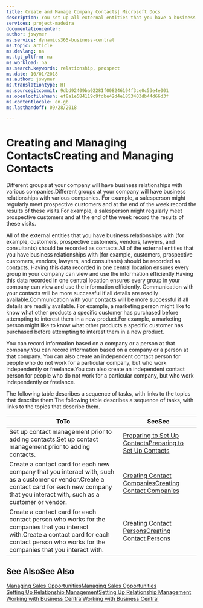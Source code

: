 ```yaml
---
title: Create and Manage Company Contacts| Microsoft Docs
description: You set up all external entities that you have a business relationship with (such as prospects, customers, vendors, and consultants) as contacts.
services: project-madeira
documentationcenter: 
author: jswymer
ms.service: dynamics365-business-central
ms.topic: article
ms.devlang: na
ms.tgt_pltfrm: na
ms.workload: na
ms.search.keywords: relationship, prospect
ms.date: 10/01/2018
ms.author: jswymer
ms.translationtype: HT
ms.sourcegitcommit: 9dbd92409ba02281f008246194f3ce0c53e4e001
ms.openlocfilehash: ef8a1e584119c9fdbe42d4e1853403db44d66d3f
ms.contentlocale: en-gb
ms.lasthandoff: 09/28/2018

---
```

# <a name="creating-and-managing-contacts"></a><span data-ttu-id="ceb5f-103">Creating and Managing Contacts</span><span class="sxs-lookup"><span data-stu-id="ceb5f-103">Creating and Managing Contacts</span></span>
<span data-ttu-id="ceb5f-104">Different groups at your company will have business relationships with various companies.</span><span class="sxs-lookup"><span data-stu-id="ceb5f-104">Different groups at your company will have business relationships with various companies.</span></span> <span data-ttu-id="ceb5f-105">For example, a salesperson might regularly meet prospective customers and at the end of the week record the results of these visits.</span><span class="sxs-lookup"><span data-stu-id="ceb5f-105">For example, a salesperson might regularly meet prospective customers and at the end of the week record the results of these visits.</span></span>

<span data-ttu-id="ceb5f-106">All of the external entities that you have business relationships with (for example, customers, prospective customers, vendors, lawyers, and consultants) should be recorded as contacts.</span><span class="sxs-lookup"><span data-stu-id="ceb5f-106">All of the external entities that you have business relationships with (for example, customers, prospective customers, vendors, lawyers, and consultants) should be recorded as contacts.</span></span> <span data-ttu-id="ceb5f-107">Having this data recorded in one central location ensures every group in your company can view and use the information efficiently.</span><span class="sxs-lookup"><span data-stu-id="ceb5f-107">Having this data recorded in one central location ensures every group in your company can view and use the information efficiently.</span></span> <span data-ttu-id="ceb5f-108">Communication with your contacts will be more successful if all details are readily available.</span><span class="sxs-lookup"><span data-stu-id="ceb5f-108">Communication with your contacts will be more successful if all details are readily available.</span></span> <span data-ttu-id="ceb5f-109">For example, a marketing person might like to know what other products a specific customer has purchased before attempting to interest them in a new product.</span><span class="sxs-lookup"><span data-stu-id="ceb5f-109">For example, a marketing person might like to know what other products a specific customer has purchased before attempting to interest them in a new product.</span></span>

<span data-ttu-id="ceb5f-110">You can record information based on a company or a person at that company.</span><span class="sxs-lookup"><span data-stu-id="ceb5f-110">You can record information based on a company or a person at that company.</span></span> <span data-ttu-id="ceb5f-111">You can also create an independent contact person for people who do not work for a particular company, but who work independently or freelance.</span><span class="sxs-lookup"><span data-stu-id="ceb5f-111">You can also create an independent contact person for people who do not work for a particular company, but who work independently or freelance.</span></span>

<span data-ttu-id="ceb5f-112">The following table describes a sequence of tasks, with links to the topics that describe them.</span><span class="sxs-lookup"><span data-stu-id="ceb5f-112">The following table describes a sequence of tasks, with links to the topics that describe them.</span></span>

| <span data-ttu-id="ceb5f-113">To</span><span class="sxs-lookup"><span data-stu-id="ceb5f-113">To</span></span> | <span data-ttu-id="ceb5f-114">See</span><span class="sxs-lookup"><span data-stu-id="ceb5f-114">See</span></span> |
| --- | --- |
| <span data-ttu-id="ceb5f-115">Set up contact management prior to adding contacts.</span><span class="sxs-lookup"><span data-stu-id="ceb5f-115">Set up contact management prior to adding contacts.</span></span> |[<span data-ttu-id="ceb5f-116">Preparing to Set Up Contacts</span><span class="sxs-lookup"><span data-stu-id="ceb5f-116">Preparing to Set Up Contacts</span></span>](marketing-setup-contacts.md) |
| <span data-ttu-id="ceb5f-117">Create a contact card for each new company that you interact with, such as a customer or vendor.</span><span class="sxs-lookup"><span data-stu-id="ceb5f-117">Create a contact card for each new company that you interact with, such as a customer or vendor.</span></span> |[<span data-ttu-id="ceb5f-118">Creating Contact Companies</span><span class="sxs-lookup"><span data-stu-id="ceb5f-118">Creating Contact Companies</span></span>](marketing-create-contact-companies.md) |
| <span data-ttu-id="ceb5f-119">Create a contact card for each contact person who works for the companies that you interact with.</span><span class="sxs-lookup"><span data-stu-id="ceb5f-119">Create a contact card for each contact person who works for the companies that you interact with.</span></span> |[<span data-ttu-id="ceb5f-120">Creating Contact Persons</span><span class="sxs-lookup"><span data-stu-id="ceb5f-120">Creating Contact Persons</span></span>](marketing-create-contact-persons.md) |

## <a name="see-also"></a><span data-ttu-id="ceb5f-121">See Also</span><span class="sxs-lookup"><span data-stu-id="ceb5f-121">See Also</span></span>
[<span data-ttu-id="ceb5f-122">Managing Sales Opportunities</span><span class="sxs-lookup"><span data-stu-id="ceb5f-122">Managing Sales Opportunities</span></span>](marketing-manage-sales-opportunities.md)  
[<span data-ttu-id="ceb5f-123">Setting Up Relationship Management</span><span class="sxs-lookup"><span data-stu-id="ceb5f-123">Setting Up Relationship Management</span></span>](marketing-setup-marketing.md)  
[<span data-ttu-id="ceb5f-124">Working with Business Central</span><span class="sxs-lookup"><span data-stu-id="ceb5f-124">Working with Business Central</span></span>](ui-work-product.md)  

